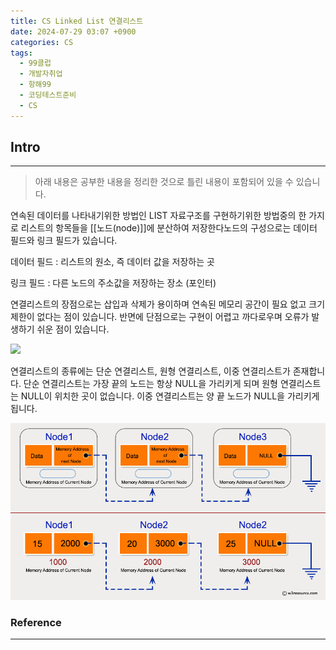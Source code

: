 ```yaml
---
title: CS Linked List 연결리스트
date: 2024-07-29 03:07 +0900
categories: CS
tags:
  - 99클럽
  - 개발자취업
  - 항해99
  - 코딩테스트준비
  - CS
---
```

## Intro
---
>아래 내용은 공부한 내용을 정리한 것으로 틀린 내용이 포함되어 있을 수 있습니다.  

연속된 데이터를 나타내기위한 방법인 LIST 자료구조를 구현하기위한 방법중의 한 가지로 리스트의 항목들을 [[노드(node)]]에 분산하여 저장한다노드의 구성으로는 데이터 필드와 링크 필드가 있습니다.

데이터 필드 : 리스트의 원소, 즉 데이터 값을 저장하는 곳

링크 필드 : 다른 노드의 주소값을 저장하는 장소 (포인터)

연결리스트의 장점으로는 삽입과 삭제가 용이하며 연속된 메모리 공간이 필요 없고 크기 제한이 없다는 점이 있습니다. 반면에 단점으로는 구현이 어렵고 까다로우며 오류가 발생하기 쉬운 점이 있습니다.

![](https://blog.kakaocdn.net/dn/ba3zRZ/btq2Mz8CDoL/wNmI6SzXTZhPko7X7zBALK/img.png)

연결리스트의 종류에는 단순 연결리스트, 원형 연결리스트, 이중 연결리스트가 존재합니다. 단순 연결리스트는 가장 끝의 노드는 항상 NULL을 가리키게 되며 원형 연결리스트는 NULL이 위치한 곳이 없습니다. 이중 연결리스트는 양 끝 노드가 NULL을 가리키게 됩니다.

![LinkedList](/assets/img/linkedlist.png)



### Reference
---
